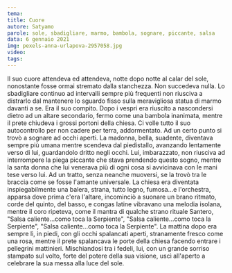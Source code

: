 ```yaml
---
tema:
title: Cuore
autore: Satyamo
parole: sole, sbadigliare, marmo, bambola, sognare, piccante, salsa
data: 6 gennaio 2021
img: pexels-anna-urlapova-2957058.jpg
video: 
tags: 
---
```

Il suo cuore attendeva ed attendeva, notte dopo notte al calar del sole, nonostante fosse ormai stremato dalla stanchezza. Non succedeva nulla. Lo sbadigliare continuo ad intervalli sempre più frequenti non riusciva a distrarlo dal mantenere lo sguardo fisso sulla meravigliosa statua di marmo davanti a se. Era il suo compito.  Dopo i vespri era riuscito a nascondersi dietro ad un altare secondario, fermo come una bambola inanimata, mentre il prete chiudeva i grossi portoni della chiesa. Ci volle tutto il suo autocontrollo per non cadere per terra, addormentato.  Ad un certo punto si trovò a sognare ad occhi aperti. La madonna, bella, suadente, diventava sempre più umana mentre scendeva dal piedistallo, avanzando lentamente verso di lui, guardandolo dritto negli occhi.  Lui, imbarazzato,  non riusciva ad interrompere la piega piccante che stava prendendo questo sogno, mentre la santa donna che lui venerava più di ogni cosa si avvicinava con le mani tese verso lui. Ad un tratto, senza neanche muoversi, se la trovò tra le braccia come se fosse l'amante universale.  La chiesa era diventata inspiegabilmente una balera, strana, tutto legno, fumosa...e l'orchestra, apparsa dove prima c'era l'altare, incominciò a suonare un brano ritmato, corde del quinto, del basso, e congas latine vibravano una melodia isolana, mentre il coro ripeteva, come il mantra di qualche strano rituale Santero, "Salsa caliente...como toca la Serpiente",  "Salsa caliente...como toca la Serpiente", "Salsa caliente...como toca la Serpiente". La mattina dopo era sempre lì, in piedi, con gli occhi spalancati aperti, stranamente fresco come una rosa, mentre il prete spalancava le porte della chiesa facendo entrare i pellegrini mattinieri.  Mischiandosi tra i fedeli, lui, con un grande sorriso stampato sul volto, forte del potere della sua visione, uscì all'aperto a celebrare la sua messa alla luce del sole.